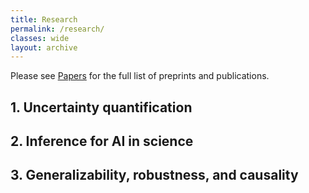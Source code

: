 ```yaml
---
title: Research
permalink: /research/ 
classes: wide
layout: archive
---
```

 
Please see [Papers](/publication_year) for the full list of preprints and publications.

## 1. Uncertainty quantification 



## 2. Inference for AI in science




## 3. Generalizability, robustness, and causality